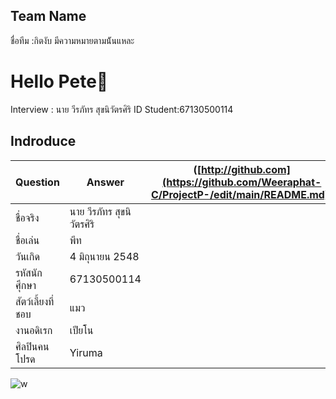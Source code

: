 Team Name
---
ชื่อทีม :กิตงับ มีความหมายตามน้ันแหละ

# Hello Pete💯
Interview : นาย วีรภัทร สุขนิวัตรศิริ ID Student:67130500114
## Indroduce

| Question                | Answer           | ([http://github.com](https://github.com/Weeraphat-C/ProjectP-/edit/main/README.md))  |
|----------------------|-----------------|-------------------|
| ชื่อจริง        | นาย วีรภัทร สุขนิวัตรศิริ  | 
| ชื่อเล่น           | พีท           | 
| วันเกิด          | 4 มิถุนายน 2548   | 
| รหัสนักศุึกษา           | 67130500114  | 
| สัตว์เลี้ยงที่ชอบ          | แมว |  
| งานอดิเรก         |เปียโน          | 
| ศิลปินคนโปรด            | Yiruma        | 
 
![w](https://github.com/user-attachments/assets/21bb0fbc-c1fb-4fd3-807f-7a3b5ba47de6)
